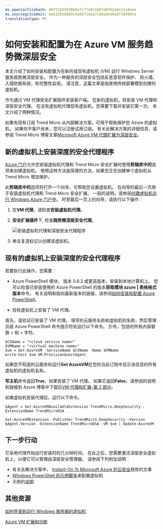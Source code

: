 ```yaml
---
ms.openlocfilehash: 4077c822630b0e7c77e0c10d7d8762a6e3134eea
ms.sourcegitcommit: bab1265d669c3e6871daa7cb8a5640a47104947a
translationtype: MT
---
```

<properties
    pageTitle="如何安装和配置为在 Azure VM 服务趋势微深层安全 |Microsoft Azure"
    description="本文介绍如何安装和配置一个 Azure 中的虚拟机上的 Trend Micro 安全。"
    services="virtual-machines"
    documentationCenter=""
    authors="dsk-2015"
    manager="timlt"
    editor=""
    tags="azure-service-management"/>

<tags
    ms.service="virtual-machines"
    ms.workload="infrastructure-services"
    ms.tgt_pltfrm="vm-multiple"
    ms.devlang="na"
    ms.topic="article"
    ms.date="07/15/2015"
    ms.author="dkshir"/>


# 如何安装和配置为在 Azure VM 服务趋势微深层安全

本文介绍了如何安装和配置为在新的或现有虚拟机 (VM) 运行 Windows Server 服务趋势微深层安全。 作为一种服务的深层安全包括反恶意软件保护、 防火墙、 入侵防御系统，和完整性监视。 请注意，这篇文章是指使用传统部署模型创建的虚拟机。

作为通过 VM 代理安全扩展插件安装客户端。 在新的虚拟机，将安装 VM 代理和深层安全代理。 在没有虚拟机代理现有虚拟机，您需要下载并安装它第一次。 本文介绍了两种情况。

如果有现有订阅 Trend Micro 从内部解决方案，可用于帮助保护您 Azure 的虚拟机。 如果你不客户尚未，您可以注册试用订阅。 有关此解决方案的详细信息，请参阅 Trend Micro 博客文章[Microsoft Azure VM 代理扩展为深层安全](http://go.microsoft.com/fwlink/p/?LinkId=403945)。

## 新的虚拟机上安装深度的安全代理程序

[Azure 门户](http://manage.windowsazure.com)允许您安装虚拟机代理和 Trend Micro 安全扩展时使用**剪辑库中的**选项来创建虚拟机。 使用这种方法是简便的方法，如果您正在创建单个虚拟机从 Trend Micro 增加保护。

此**剪辑库中的**选项将打开一个向导，可帮助您设置虚拟机。 在向导的最后一页用于安装虚拟机代理和 Trend Micro 安全扩展。 一般的说明，请参阅[创建虚拟机运行 Windows Azure 门户中](virtual-machines-windows-tutorial-classic-portal.md)。 时至最后一页上的向导，请执行以下操作︰

1.  在**VM 代理**，请检查**安装虚拟机代理**。

2.  **安全扩展插件**下, 检查**趋势微深层安全代理**。

    ![安装虚拟机代理和深层安全代理程序](./media/virtual-machines-install-trend/InstallVMAgentandTrend.png)

3.  单击复选标记以创建该虚拟机。

## 现有的虚拟机上安装深度的安全代理程序

若要执行此操作，您需要︰

- Azure PowerShell 模块、 版本 0.8.2 或更高版本，安装到本地计算机上。 您可以检查已安装使用的 Azure PowerShell 的版本**获取模块 azure | 表格格式版本**命令。 有关说明和指向最新版本的链接，请参阅[如何安装和配置 Azure PowerShell](../install-configure-powershell.md)。

- 目标虚拟机上安装了 VM 代理。

首先，请验证已安装了 VM 代理。 填写的云服务名称和虚拟机的名称，然后管理员级 Azure PowerShell 命令提示符处运行以下命令。 引号，包括的所有内容替换 < 和 > 字符。

    $CSName = "<cloud service name>"
    $VMName = "<virtual machine name>"
    $vm = Get-AzureVM -ServiceName $CSName -Name $VMName
    write-host $vm.VM.ProvisionGuestAgent

如果您不知道的云服务和运行**Get AzureVM**在您的当前订购中显示该信息的所有虚拟机的虚拟机名称。

**写主机**命令返回**True**，如果安装了 VM 代理。 如果它返回**False**，请参阅的说明和链接到 Azure 博客中下载后[VM 代理和扩展-第 2 部分](http://go.microsoft.com/fwlink/p/?LinkId=403947)。

如果虚拟机安装代理后，运行以下命令。

    $Agent = Get-AzureVMAvailableExtension TrendMicro.DeepSecurity -ExtensionName TrendMicroDSA

    Set-AzureVMExtension -Publisher TrendMicro.DeepSecurity –Version $Agent.Version -ExtensionName TrendMicroDSA -VM $vm | Update-AzureVM

## 下一步行动

它采用代理开始运行安装时的几分钟时间。 在此之后，您需要激活深层安全虚拟机上，以便它可以管理由深层安全管理器。 请参阅下列附加说明︰

- 有关此解决方案中， [Instant-On 为 Microsoft Azure 的云安全](http://go.microsoft.com/fwlink/?LinkId=404101)趋势的文章
- [Windows PowerShell 的示例脚本](http://go.microsoft.com/fwlink/?LinkId=404100)来配置虚拟机
- 示例的[说明](http://go.microsoft.com/fwlink/?LinkId=404099)

## 其他资源

[如何登录到运行 Windows 服务器的虚拟机]

[Azure VM 扩展和功能]


<!--Link references-->
[如何登录到运行 Windows 服务器的虚拟机]: virtual-machines-log-on-windows-server.md
[Azure VM 扩展和功能]: http://go.microsoft.com/fwlink/p/?linkid=390493&clcid=0x409
